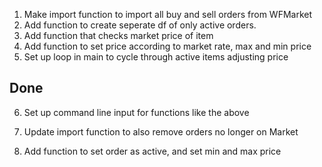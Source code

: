 1.  Make import function to import all buy and sell orders from WFMarket
2.  Add function to create seperate df of only active orders. 
3.  Add function that checks market price of item
4. Add function to set price according to market rate, max and min price
5. Set up loop in main to cycle through active items adjusting price


## Done ##

6. Set up command line input for functions like the above

7. Update import function to also remove orders no longer on Market
8. Add function to set order as active, and set min and max price